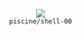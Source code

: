<div align="center">
  <img src=https://skillicons.dev/icons?i=bash />
  <br />
  <code>piscine/shell-00</code>
</div>
